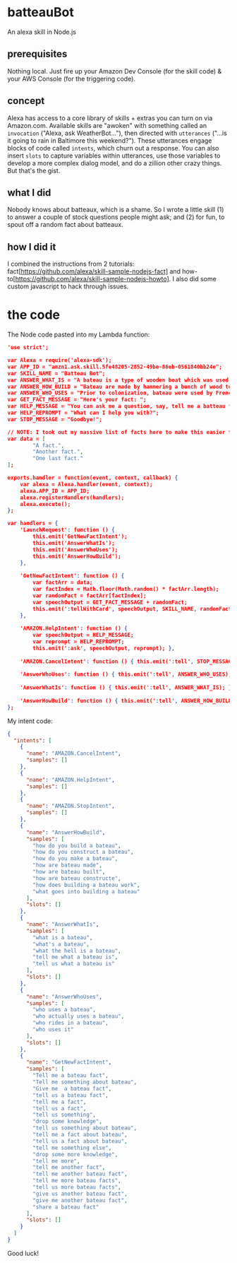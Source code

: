 # batteauBot
An alexa skill in Node.js

## prerequisites
Nothing local. Just fire up your Amazon Dev Console (for the skill code) & your AWS Console (for the triggering code).

## concept
Alexa has access to a core library of skills + extras you can turn on via Amazon.com. Available skills are "awoken" with something called an `invocation` ("Alexa, ask WeatherBot..."), then directed with `utterances` ("...is it going to rain in Baltimore this weekend?"). These utterances engage blocks of code called `intents`, which churn out a response. You can also insert `slots` to capture variables within utterances, use those variables to develop a more complex dialog model, and do a zillion other crazy things. But that's the gist.

## what I did
Nobody knows about batteaux, which is a shame. So I wrote a little skill (1) to answer a couple of stock questions people might ask; and (2) for fun, to spout off a random fact about batteaux.

## how I did it
I combined the instructions from 2 tutorials: fact[https://github.com/alexa/skill-sample-nodejs-fact] and how-to[https://github.com/alexa/skill-sample-nodejs-howto]. I also did some custom javascript to hack through issues.

# the code

The Node code pasted into my Lambda function:
```json
'use strict';

var Alexa = require('alexa-sdk');
var APP_ID = "amzn1.ask.skill.5fe48205-2852-49be-86eb-0561840bb24e";
var SKILL_NAME = "Batteau Bot";
var ANSWER_WHAT_IS = "A bateau is a type of wooden boat which was used for commercial navigation of North America's inland waterways during the 17 and 18 hundreds. In modern times, it used recreationally by an active community of hobbyists";
var ANSWER_HOW_BUILD = "Bateau are made by hammering a bunch of wood together. There are several steps. First, a dozen u-shaped ribs are constructed and mounted to a central king plank, which functions much like a spine. Next, the hull is covered with smaller planks from end to end. Lastly, the bow and stern are mounted and the boat is caulked to prevent leaks. If you have ever built a bateau yourself, the brevity of this answer will likely offend you.";
var ANSWER_WHO_USES = "Prior to colonization, bateau were used by French fur traders. During the colonial era, they were used by African American slaves. In modern times, they are used recreationally by renaissance rednecks throughout the Virginia piedmont.";
var GET_FACT_MESSAGE = "Here's your fact: ";
var HELP_MESSAGE = "You can ask me a question, say, tell me a batteau fact, or, you can say exit.";
var HELP_REPROMPT = "What can I help you with?";
var STOP_MESSAGE = "Goodbye!";

// NOTE: I took out my massive list of facts here to make this easier to read. They were listed in this data variable.
var data = [
        "A fact.",
        "Another fact.",
        "One last fact."
];

exports.handler = function(event, context, callback) {
    var alexa = Alexa.handler(event, context);
    alexa.APP_ID = APP_ID;
    alexa.registerHandlers(handlers);
    alexa.execute();
};

var handlers = {
    'LaunchRequest': function () {
        this.emit('GetNewFactIntent');
        this.emit('AnswerWhatIs');
        this.emit('AnswerWhoUses');
        this.emit('AnswerHowBuild');
    },
    
    'GetNewFactIntent': function () {
        var factArr = data;
        var factIndex = Math.floor(Math.random() * factArr.length);
        var randomFact = factArr[factIndex];
        var speechOutput = GET_FACT_MESSAGE + randomFact;
        this.emit(':tellWithCard', speechOutput, SKILL_NAME, randomFact)
    },
    
    'AMAZON.HelpIntent': function () {
        var speechOutput = HELP_MESSAGE;
        var reprompt = HELP_REPROMPT;
        this.emit(':ask', speechOutput, reprompt); },
    
    'AMAZON.CancelIntent': function () { this.emit(':tell', STOP_MESSAGE); },
        
    'AnswerWhoUses': function () { this.emit(':tell', ANSWER_WHO_USES); },    
    
    'AnswerWhatIs': function () { this.emit(':tell', ANSWER_WHAT_IS); },
    
    'AnswerHowBuild': function () { this.emit(':tell', ANSWER_HOW_BUILD); }
};
```

My intent code:
```json
{
  "intents": [
    {
      "name": "AMAZON.CancelIntent",
      "samples": []
    },
    {
      "name": "AMAZON.HelpIntent",
      "samples": []
    },
    {
      "name": "AMAZON.StopIntent",
      "samples": []
    },
    {
      "name": "AnswerHowBuild",
      "samples": [
        "how do you build a bateau",
        "how do you construct a bateau",
        "how do you make a bateau",
        "how are bateau made",
        "how are bateau built",
        "how are bateau constructe",
        "how does building a bateau work",
        "what goes into building a bateau"
      ],
      "slots": []
    },
    {
      "name": "AnswerWhatIs",
      "samples": [
        "what is a bateau",
        "what's a bateau",
        "what the hell is a bateau",
        "tell me what a bateau is",
        "tell us what a bateau is"
      ],
      "slots": []
    },
    {
      "name": "AnswerWhoUses",
      "samples": [
        "who uses a bateau",
        "who actually uses a bateau",
        "who rides in a bateau",
        "who uses it"
      ],
      "slots": []
    },
    {
      "name": "GetNewFactIntent",
      "samples": [
        "Tell me a bateau fact",
        "Tell me something about bateau",
        "Give me  a bateau fact",
        "tell us a bateau fact",
        "tell me a fact",
        "tell us a fact",
        "tell us something",
        "drop some knowledge",
        "tell us something about bateau",
        "tell me a fact about bateau",
        "tell us a fact about bateau",
        "tell me something else",
        "drop some more knowledge",
        "tell me more",
        "tell me another fact",
        "tell me another bateau fact",
        "tell me more bateau facts",
        "tell us more bateau facts",
        "give us another bateau fact",
        "give me another bateau fact",
        "share a bateau fact"
      ],
      "slots": []
    }
  ]
}
```

Good luck!
